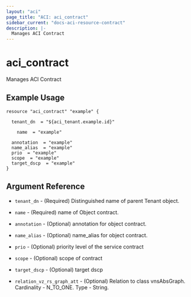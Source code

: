 ```yaml
---
layout: "aci"
page_title: "ACI: aci_contract"
sidebar_current: "docs-aci-resource-contract"
description: |-
  Manages ACI Contract
---
```


# aci_contract #
Manages ACI Contract

## Example Usage ##

```hcl
resource "aci_contract" "example" {

  tenant_dn  = "${aci_tenant.example.id}"

    name  = "example"

  annotation  = "example"
  name_alias  = "example"
  prio  = "example"
  scope  = "example"
  target_dscp  = "example"
}
```
## Argument Reference ##
* `tenant_dn` - (Required) Distinguished name of parent Tenant object.
* `name` - (Required) name of Object contract.
* `annotation` - (Optional) annotation for object contract.
* `name_alias` - (Optional) name_alias for object contract.
* `prio` - (Optional) priority level of the service contract
* `scope` - (Optional) scope of contract
* `target_dscp` - (Optional) target dscp

* `relation_vz_rs_graph_att` - (Optional) Relation to class vnsAbsGraph. Cardinality - N_TO_ONE. Type - String.
                



